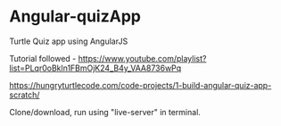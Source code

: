 # Angular-quizApp
Turtle Quiz app using AngularJS 

Tutorial followed - https://www.youtube.com/playlist?list=PLqr0oBkln1FBmOjK24_B4y_VAA8736wPq

https://hungryturtlecode.com/code-projects/1-build-angular-quiz-app-scratch/

Clone/download, run using "live-server" in terminal. 
